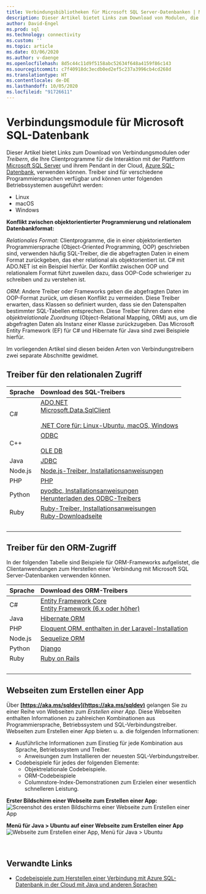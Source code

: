 ```yaml
---
title: Verbindungsbibliotheken für Microsoft SQL Server-Datenbanken | Microsoft-Dokumentation
description: Dieser Artikel bietet Links zum Download von Modulen, die eine Verbindung mit Microsoft SQL Server und Azure SQL-Datenbank mit verschiedenen Clientprogrammiersprachen ermöglichen.
author: David-Engel
ms.prod: sql
ms.technology: connectivity
ms.custom: ''
ms.topic: article
ms.date: 03/06/2020
ms.author: v-daenge
ms.openlocfilehash: 8d5c44c11d9f5158abc52634f648a4159f86c143
ms.sourcegitcommit: c7f40918dc3ecdb0ed2ef5c237a3996cb4cd268d
ms.translationtype: HT
ms.contentlocale: de-DE
ms.lasthandoff: 10/05/2020
ms.locfileid: "91726611"
---
```

# <a name="connection-modules-for-microsoft-sql-database"></a>Verbindungsmodule für Microsoft SQL-Datenbank

Dieser Artikel bietet Links zum Download von Verbindungsmodulen oder *Treibern*, die Ihre Clientprogramme für die Interaktion mit der Plattform [Microsoft SQL Server](../relational-databases/databases/databases.md) und ihrem Pendant in der Cloud, [Azure SQL-Datenbank](/azure/sql-database/), verwenden können. Treiber sind für verschiedene Programmiersprachen verfügbar und können unter folgenden Betriebssystemen ausgeführt werden:

- Linux
- macOS
- Windows

**Konflikt zwischen objektorientierter Programmierung und relationalem Datenbankformat:**

*Relationales Format*: Clientprogramme, die in einer objektorientierten Programmiersprache (Object-Oriented Programming, OOP) geschrieben sind, verwenden häufig SQL-Treiber, die die abgefragten Daten in einem Format zurückgeben, das eher relational als objektorientiert ist. C# mit ADO.NET ist ein Beispiel hierfür. Der Konflikt zwischen OOP und relationalem Format führt zuweilen dazu, dass OOP-Code schwieriger zu schreiben und zu verstehen ist.

*ORM*: Andere Treiber oder Frameworks geben die abgefragten Daten im OOP-Format zurück, um diesen Konflikt zu vermeiden. Diese Treiber erwarten, dass Klassen so definiert wurden, dass sie den Datenspalten bestimmter SQL-Tabellen entsprechen. Diese Treiber führen dann eine *objektrelationale Zuordnung* (Object-Relational Mapping, ORM) aus, um die abgefragten Daten als Instanz einer Klasse zurückzugeben. Das Microsoft Entity Framework (EF) für C# und Hibernate für Java sind zwei Beispiele hierfür.

Im vorliegenden Artikel sind diesen beiden Arten von Verbindungstreibern zwei separate Abschnitte gewidmet.

<a name="anchor-20-drivers-relational-access" />

## <a name="drivers-for-relational-access"></a>Treiber für den relationalen Zugriff

| Sprache | Download des SQL-Treibers |
| :------- | :---------------------- |
| C# | [ADO.NET](https://www.microsoft.com/net/download/)<br />[Microsoft.Data.SqlClient](https://www.nuget.org/packages/Microsoft.Data.SqlClient/)<br /><br />[.NET Core für: Linux-Ubuntu, macOS, Windows](https://dotnet.microsoft.com/download) |
| C++ | [ODBC](./odbc/download-odbc-driver-for-sql-server.md)<br /><br />[OLE DB](./oledb/download-oledb-driver-for-sql-server.md) |
| Java | [JDBC](./jdbc/download-microsoft-jdbc-driver-for-sql-server.md) |
| Node.js | [Node.js-Treiber, Installationsanweisungen](./node-js/step-1-configure-development-environment-for-node-js-development.md) |
| PHP | [PHP](./php/download-drivers-php-sql-server.md) |
| Python | [pyodbc, Installationsanweisungen](./python/pyodbc/step-1-configure-development-environment-for-pyodbc-python-development.md)<br />[Herunterladen des ODBC-Treibers](./odbc/download-odbc-driver-for-sql-server.md) |
| Ruby | [Ruby-Treiber, Installationsanweisungen](./ruby/step-1-configure-development-environment-for-ruby-development.md)<br />[Ruby-Downloadseite](https://rubyinstaller.org/downloads/) |
| &nbsp; | &nbsp; |

<a name="anchor-40-drivers-orm-access" />

## <a name="drivers-for-orm-access"></a>Treiber für den ORM-Zugriff

In der folgenden Tabelle sind Beispiele für ORM-Frameworks aufgelistet, die Clientanwendungen zum Herstellen einer Verbindung mit Microsoft SQL Server-Datenbanken verwenden können.

| Sprache | Download des ORM-Treibers |
| :------- | :------------------ |
| C# | [Entity Framework Core](/ef/core/)<br />[Entity Framework (6.x oder höher)](/ef/) |
| Java | [Hibernate ORM](https://hibernate.org/orm)|
| PHP | [Eloquent ORM, enthalten in der Laravel-Installation](https://laravel.com/docs/) |
| Node.js | [Sequelize ORM](https://sequelize.org/) |
| Python | [Django](https://www.djangoproject.com/) |
| Ruby | [Ruby on Rails](https://rubyonrails.org/) |
| &nbsp; | &nbsp; |

<a name="anchor-60-build-an-app-webpages" />

## <a name="build-an-app-webpages"></a>Webseiten zum Erstellen einer App

Über **[https://aka.ms/sqldev](https://aka.ms/sqldev)** gelangen Sie zu einer Reihe von Webseiten zum *Erstellen einer App*. Diese Webseiten enthalten Informationen zu zahlreichen Kombinationen aus Programmiersprache, Betriebssystem und SQL-Verbindungstreiber. Webseiten zum Erstellen einer App bieten u. a. die folgenden Informationen:

- Ausführliche Informationen zum Einstieg für jede Kombination aus Sprache, Betriebssystem und Treiber.
  - Anweisungen zum Installieren der neuesten SQL-Verbindungstreiber.
- Codebeispiele für jedes der folgenden Elemente:
  - Objektrelationale Codebeispiele.
  - ORM-Codebeispiele
  - Columnstore-Index-Demonstrationen zum Erzielen einer wesentlich schnelleren Leistung.

**Erster Bildschirm einer Webseite zum Erstellen einer App:**  
![Screenshot des ersten Bildschirms einer Webseite zum Erstellen einer App](media/homepage-sql-connection-drivers/gm-aka-ms-sqldev-choose-language-g21.png)

**Menü für Java > Ubuntu auf einer Webseite zum Erstellen einer App**  
![Webseite zum Erstellen einer App, Menü für Java > Ubuntu](media/homepage-sql-connection-drivers/gm-aka-ms-sqldev-java-ubuntu-c31.png)

&nbsp;

## <a name="related-links"></a>Verwandte Links

- [Codebeispiele zum Herstellen einer Verbindung mit Azure SQL-Datenbank in der Cloud mit Java und anderen Sprachen](/azure/sql-database/sql-database-connect-query-java)

<!--
Image references, **obsolete** markdown syntax alternative:

![Build-an-app webpages, first page screenshot][image-ref-163-buildanapp-webpages-first-page]
![Build-an-app webpages, menu Java Ubuntu][image-ref-167-buildanapp-webpages-menu-java-ubuntu]

[image-ref-163-buildanapp-webpages-first-page]: ./media/homepage-sql-connection-drivers/gm-aka-ms-sqldev-choose-language-g21.png
[image-ref-167-buildanapp-webpages-menu-java-ubuntu]: ./media/homepage-sql-connection-drivers/gm-aka-ms-sqldev-java-ubuntu-c31.png
-->